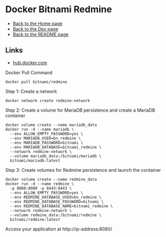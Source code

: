 # Docker Bitnami Redmine

- [Back to the Home page](../../README.md)
- [Back to the Dev page](../README.md)
- [Back to the README page](README.md)

## Links
- [hub.docker.com](https://hub.docker.com/r/bitnami/redmine/)


Docker Pull Command
```
docker pull bitnami/redmine
```

Step 1: Create a network
```
docker network create redmine-network
```

Step 2: Create a volume for MariaDB persistence and create a MariaDB container
```
docker volume create --name mariadb_data
docker run -d --name mariadb \
  --env ALLOW_EMPTY_PASSWORD=yes \
  --env MARIADB_USER=bn_redmine \
  --env MARIADB_PASSWORD=bitnami \
  --env MARIADB_DATABASE=bitnami_redmine \
  --network redmine-network \
  --volume mariadb_data:/bitnami/mariadb \
  bitnami/mariadb:latest
```

Step 3: Create volumes for Redmine persistence and launch the container
```
docker volume create --name redmine_data
docker run -d --name redmine \
  -p 8080:8080 -p 8443:8443 \
  --env ALLOW_EMPTY_PASSWORD=yes \
  --env REDMINE_DATABASE_USER=bn_redmine \
  --env REDMINE_DATABASE_PASSWORD=bitnami \
  --env REDMINE_DATABASE_NAME=bitnami_redmine \
  --network redmine-network \
  --volume redmine_data:/bitnami/redmine \
  bitnami/redmine:latest
```

Access your application at http://ip-address:8080/
